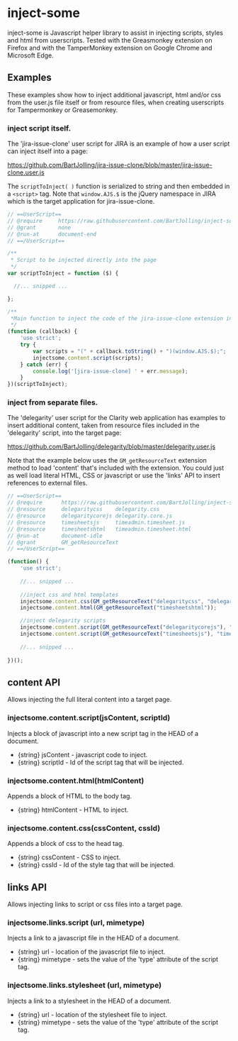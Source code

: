 # inject-some

inject-some is Javascript helper library to assist in injecting scripts, styles and html from userscripts. Tested with the Greasmonkey extension on Firefox and with the TamperMonkey extension on Google Chrome and Microsoft Edge.

## Examples
These examples show how to inject additional javascript, html and/or css from the user.js file itself or from resource files, when creating userscripts for Tampermonkey or Greasemonkey.

### inject script itself.
The 'jira-issue-clone' user script for JIRA is an example of how a user script can inject itself into a page:

https://github.com/BartJolling/jira-issue-clone/blob/master/jira-issue-clone.user.js

The `scriptToInject( )` function is serialized to string and then embedded in a `<script>` tag. Note that `window.AJS.$` is the jQuery namespace in JIRA which is the target application for jira-issue-clone.

```javascript
// ==UserScript==
// @require     https://raw.githubusercontent.com/BartJolling/inject-some/master/inject-some.js
// @grant       none
// @run-at      document-end
// ==/UserScript==

/**
 * Script to be injected directly into the page
 */
var scriptToInject = function ($) {

  //... snipped ...

};

/**
 *Main function to inject the code of the jira-issue-clone extension into the JIRA website
 */
(function (callback) {
    'use strict';
    try {
        var scripts = "(" + callback.toString() + ")(window.AJS.$);";
        injectsome.content.script(scripts);
    } catch (err) {
        console.log('[jira-issue-clone] ' + err.message);
    }
})(scriptToInject);
```

### inject from separate files.
The 'delegarity' user script for the Clarity web application has examples to insert additional content, taken from resource files included in the 'delegarity' script, into the target page:

https://github.com/BartJolling/delegarity/blob/master/delegarity.user.js

Note that the example below uses the `GM_getResourceText` extension method to load 'content' that's included with the extension. You could just as well load literal HTML, CSS or javascript or use the 'links' API to insert references to external files.

```javascript
// ==UserScript==
// @require      https://raw.githubusercontent.com/BartJolling/inject-some/master/inject-some.js
// @resource     delegaritycss    delegarity.css
// @resource     delegaritycorejs delegarity.core.js
// @resource     timesheetsjs     timeadmin.timesheet.js
// @resource     timesheetshtml   timeadmin.timesheet.html
// @run-at       document-idle
// @grant        GM_getResourceText
// ==/UserScript==

(function() {
    'use strict';
    
    //... snipped ...
    
    //inject css and html templates
    injectsome.content.css(GM_getResourceText("delegaritycss", "delegaritycss"));
    injectsome.content.html(GM_getResourceText("timesheetshtml"));

    //inject delegarity scripts
    injectsome.content.script(GM_getResourceText("delegaritycorejs"), "delegaritycorejs");
    injectsome.content.script(GM_getResourceText("timesheetsjs"), "timesheetsjs");
    
    //... snipped ...
    
})();    
```


## content API
Allows injecting the full literal content into a target page.

### injectsome.content.script(jsContent, scriptId)
Injects a block of javascript into a new script tag in the HEAD of a document.
- {string} jsContent - javascript code to inject.
- {string} scriptId - Id of the script tag that will be injected.

### injectsome.content.html(htmlContent)
Appends a block of HTML to the body tag.
- {string} htmlContent - HTML to inject.

### injectsome.content.css(cssContent, cssId)
Appends a block of css to the head tag.
- {string} cssContent - CSS to inject.
- {string} cssId - Id of the style tag that will be injected.


## links API
Allows injecting links to script or css files into a target page.

### injectsome.links.script (url, mimetype)
Injects a link to a javascript file in the HEAD of a document.
- {string} url - location of the javascript file to inject.
- {string} mimetype - sets the value of the 'type' attribute of the script tag.

### injectsome.links.stylesheet (url, mimetype)		
Injects a link to a stylesheet in the HEAD of a document.
- {string} url - location of the stylesheet file to inject.
- {string} mimetype - sets the value of the 'type' attribute of the script tag.

